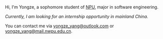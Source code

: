 Hi, I'm Yongze, a sophomore student of [NPU](https://www.nwpu.edu.cn/), major in software engineering. 

*Currently, I am looking for an internship opportunity in mainland China.*

You can contact me via yongze_yang@outlook.com or yongze_yang@mail.nwpu.edu.cn.
